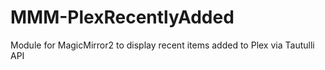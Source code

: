 # MMM-PlexRecentlyAdded

Module for MagicMirror2 to display recent items added to Plex via Tautulli API
